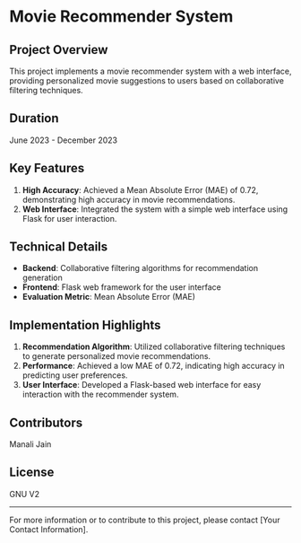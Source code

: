 # Movie Recommender System

## Project Overview

This project implements a movie recommender system with a web interface, providing personalized movie suggestions to users based on collaborative filtering techniques.

## Duration

June 2023 - December 2023

## Key Features

1. **High Accuracy**: Achieved a Mean Absolute Error (MAE) of 0.72, demonstrating high accuracy in movie recommendations.
2. **Web Interface**: Integrated the system with a simple web interface using Flask for user interaction.

## Technical Details

- **Backend**: Collaborative filtering algorithms for recommendation generation
- **Frontend**: Flask web framework for the user interface
- **Evaluation Metric**: Mean Absolute Error (MAE)

## Implementation Highlights

1. **Recommendation Algorithm**: Utilized collaborative filtering techniques to generate personalized movie recommendations.
2. **Performance**: Achieved a low MAE of 0.72, indicating high accuracy in predicting user preferences.
3. **User Interface**: Developed a Flask-based web interface for easy interaction with the recommender system.

## Contributors

Manali Jain

## License

GNU V2

---

For more information or to contribute to this project, please contact [Your Contact Information].
